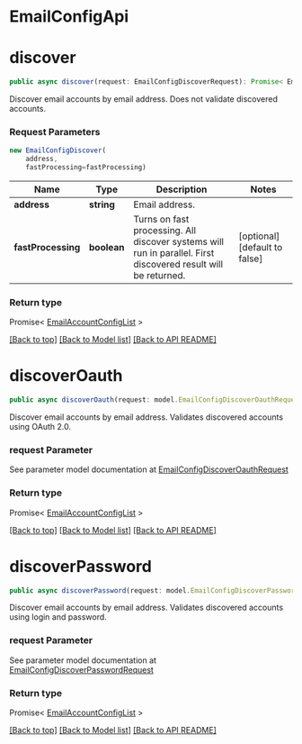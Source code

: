 # EmailConfigApi

                    
<a name="discover"></a>
# **discover**
```typescript
public async discover(request: EmailConfigDiscoverRequest): Promise< EmailAccountConfigList >
```

Discover email accounts by email address. Does not validate discovered accounts.             

### Request Parameters
```typescript
new EmailConfigDiscover(
    address,
    fastProcessing=fastProcessing)
```

Name | Type | Description | Notes
---- | ---- | ----------- | -----
 **address** | **string**| Email address. |
 **fastProcessing** | **boolean**| Turns on fast processing. All discover systems will run in parallel. First discovered result will be returned.              | [optional] [default to false]

### Return type

Promise< [EmailAccountConfigList](EmailAccountConfigList.md) >

[[Back to top]](#) [[Back to Model list]](Models.md) [[Back to API README]](README.md)
                    
<a name="discoverOauth"></a>
# **discoverOauth**
```typescript
public async discoverOauth(request: model.EmailConfigDiscoverOauthRequest): Promise< EmailAccountConfigList >
```

Discover email accounts by email address. Validates discovered accounts using OAuth 2.0.             

### request Parameter

See parameter model documentation at [EmailConfigDiscoverOauthRequest](EmailConfigDiscoverOauthRequest.md)

### Return type

Promise< [EmailAccountConfigList](EmailAccountConfigList.md) >

[[Back to top]](#) [[Back to Model list]](Models.md) [[Back to API README]](README.md)

                    
<a name="discoverPassword"></a>
# **discoverPassword**
```typescript
public async discoverPassword(request: model.EmailConfigDiscoverPasswordRequest): Promise< EmailAccountConfigList >
```

Discover email accounts by email address. Validates discovered accounts using login and password.             

### request Parameter

See parameter model documentation at [EmailConfigDiscoverPasswordRequest](EmailConfigDiscoverPasswordRequest.md)

### Return type

Promise< [EmailAccountConfigList](EmailAccountConfigList.md) >

[[Back to top]](#) [[Back to Model list]](Models.md) [[Back to API README]](README.md)

